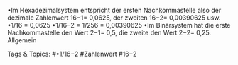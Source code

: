 •Im Hexadezimalsystem entspricht der ersten Nachkommastelle also der dezimale Zahlenwert 16−1= 0,0625, 
der zweiten 16−2= 0,00390625 usw. 
•1/16 = 0,0625
•1/16−2  = 1/256 = 0,00390625
•Im Binärsystem hat die erste Nachkommastelle den Wert 2−1= 0,5, die zweite den Wert 2−2= 0,25. Allgemein 

   Tags & Topics:
   #•1/16−2
   #Zahlenwert
   #16−2